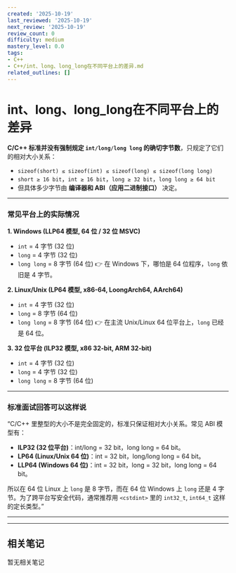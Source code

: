 ```yaml
---
created: '2025-10-19'
last_reviewed: '2025-10-19'
next_review: '2025-10-19'
review_count: 0
difficulty: medium
mastery_level: 0.0
tags:
- C++
- C++/int、long、long_long在不同平台上的差异.md
related_outlines: []
---
```


# int、long、long_long在不同平台上的差异

 **C/C++ 标准并没有强制规定 `int/long/long long` 的确切字节数**，只规定了它们的相对大小关系：

* `sizeof(short) ≤ sizeof(int) ≤ sizeof(long) ≤ sizeof(long long)`
* `short ≥ 16 bit`，`int ≥ 16 bit`，`long ≥ 32 bit`，`long long ≥ 64 bit`
* 但具体多少字节由 **编译器和 ABI（应用二进制接口）** 决定。

---

### 常见平台上的实际情况

**1. Windows (LLP64 模型, 64 位 / 32 位 MSVC)**

* `int` = 4 字节 (32 位)
* `long` = 4 字节 (32 位)
* `long long` = 8 字节 (64 位)
  👉 在 Windows 下，哪怕是 64 位程序，`long` 依旧是 4 字节。

**2. Linux/Unix (LP64 模型, x86-64, LoongArch64, AArch64)**

* `int` = 4 字节 (32 位)
* `long` = 8 字节 (64 位)
* `long long` = 8 字节 (64 位)
  👉 在主流 Unix/Linux 64 位平台上，`long` 已经是 64 位。

**3. 32 位平台 (ILP32 模型, x86 32-bit, ARM 32-bit)**

* `int` = 4 字节 (32 位)
* `long` = 4 字节 (32 位)
* `long long` = 8 字节 (64 位)

---

### 标准面试回答可以这样说

“C/C++ 里整型的大小不是完全固定的，标准只保证相对大小关系。常见 ABI 模型有：

* **ILP32 (32 位平台)**：int/long = 32 bit，long long = 64 bit。
* **LP64 (Linux/Unix 64 位)**：int = 32 bit，long/long long = 64 bit。
* **LLP64 (Windows 64 位)**：int = 32 bit，long = 32 bit，long long = 64 bit。

所以在 64 位 Linux 上 `long` 是 8 字节，而在 64 位 Windows 上 `long` 还是 4 字节。为了跨平台写安全代码，通常推荐用 `<cstdint>` 里的 `int32_t`, `int64_t` 这样的定长类型。”

---

---

## 相关笔记
<!-- 自动生成 -->

暂无相关笔记

